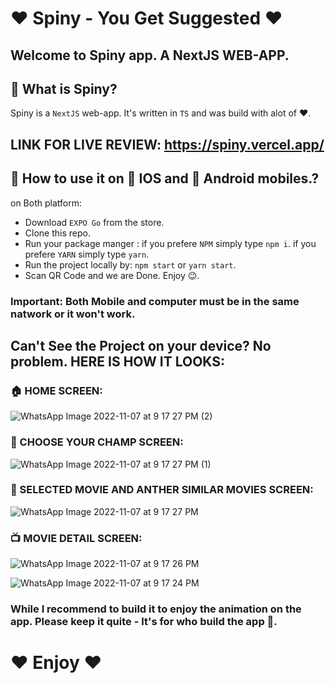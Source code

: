 # ❤️ Spiny - You Get Suggested ❤️

## Welcome to Spiny app. A NextJS WEB-APP.

## 🔔 What is Spiny? 

Spiny is a `NextJS` web-app. It's written in `TS` and was build with alot of ❤️.

## LINK FOR LIVE REVIEW: https://spiny.vercel.app/

## 🧪 How to use it on 📱 IOS and 📱 Android mobiles.?

on Both platform:
- Download `EXPO Go` from the store.
- Clone this repo.
- Run your package manger : if you prefere `NPM` simply type `npm i`. if you prefere `YARN` simply type `yarn`.
- Run the project locally by: `npm start` or `yarn start`.
- Scan QR Code and we are Done. Enjoy 😉.

### Important: Both Mobile and computer must be in the same natwork or it won't work.

## Can't See the Project on your device? No problem. HERE IS HOW IT LOOKS:

### 🏠 HOME SCREEN:
![WhatsApp Image 2022-11-07 at 9 17 27 PM (2)](https://user-images.githubusercontent.com/64021350/200396792-a3ec82ac-5040-4b88-ab5b-b8d3ad1e6e31.jpeg)

### 🦸 CHOOSE YOUR CHAMP SCREEN:
![WhatsApp Image 2022-11-07 at 9 17 27 PM (1)](https://user-images.githubusercontent.com/64021350/200396838-d12bcb99-68db-4e66-8401-df172ab750c8.jpeg)

### 🎥 SELECTED MOVIE AND ANTHER SIMILAR MOVIES SCREEN:
![WhatsApp Image 2022-11-07 at 9 17 27 PM](https://user-images.githubusercontent.com/64021350/200396911-297c81c9-fbff-4a6c-80fc-7d9c778f81ae.jpeg)

### 📺 MOVIE DETAIL SCREEN:
![WhatsApp Image 2022-11-07 at 9 17 26 PM](https://user-images.githubusercontent.com/64021350/200397126-92374e57-fcdf-4a5d-97cf-eb6697338a41.jpeg)

![WhatsApp Image 2022-11-07 at 9 17 24 PM](https://user-images.githubusercontent.com/64021350/200397307-0ae9468a-fdc9-424f-94aa-5da1c838d4dc.jpeg)

### While I recommend to build it to enjoy the animation on the app. Please keep it quite - It's for who build the app 🤫.

# ❤️ Enjoy ❤️

